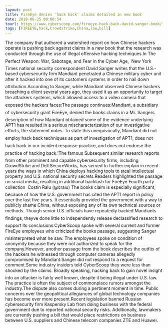 ```yaml
---
layout: post
title: FireEye denies 'hack back' claims detailed in new book
date: 2018-06-25 00:00:54
tourl: https://www.cyberscoop.com/fireeye-hack-back-david-sanger-book/?category_news=technology
tags: [FIREEYE,hack,Crowdstrike,China,law,bill]
---
```

The company that authored a watershed report on how Chinese hackers operate is pushing back against claims in a new book that the research was conducted through the use of illegal offensive hacking techniques.In The Perfect Weapon: War, Sabotage, and Fear in the Cyber Age,  New York Times national security correspondent David Sanger writes that the U.S.-based cybersecurity firm Mandiant penetrated a Chinese military cyber unit after it hacked into one of its customers systems in order to nail down attribution.According to Sanger, while Mandiant observed Chinese hackers breaching a client several years ago, they used it as an opportunity to target the attackers systems, which allowed access to a video camera that exposed the hackers faces:The passage continues:Mandiant, a subsidiary of cybersecurity giant FireEye, denied the books claims in a Mr. Sangers description of how Mandiant obtained some of the evidence underlying APT1 has resulted in a serious mischaracterization of our investigative efforts, the statement notes. To state this unequivocally, Mandiant did not employ hack back techniques as part of investigation of APT1, does not hack back in our incident response practice, and does not endorse the practice of hacking back.'The famous Subsequent similar research reports from other prominent and capable cybersecurity firms, including CrowdStrike and Dell SecureWorks, has served to further explain in recent years the ways in which China deploys hacking tools to steal intellectual property and U.S. national security secrets.Readers highlighted the passage on social media, resulting in additional backlash for FireEye.Fourth party collection  Costin Raiu (@craiu) The books claim is especially significant, because of how the U.S. government has cited the APT1 report in policy over the last five years. It essentially provided the government with a way to publicly shame China, without exposing any of its own technical sources or methods. Though senior U.S. officials have repeatedly backed Mandiants findings, theyve done little to independently release declassified research to support its conclusions.CyberScoop spoke with several current and former FireEye employees who criticized the books passage, suggesting Sanger misinterpreted what he saw. The employees spoke on condition of anonymity because they were not authorized to speak for the company.However, another passage from the book describes the outfits of the hackers he witnessed through computer cameras allegedly compromised by Mandiant:Sanger did not respond to a request for comment.Some industry insiders told CyberScoop they were less than shocked by the claims. Broadly speaking, hacking back to gain novel insight into an attacker is fairly well known, despite it being illegal under U.S. law. The practice is often the subject of commonplace rumors amongst the industry.The dispute also comes during a pertinent moment in time. Public concerns over the geopolitical allegiances of global technology companies has become ever more present.Recent legislation banned Russian cybersecurity firm Kaspersky Lab from doing business with the federal government due to reported national security risks. Additionally, lawmakers are currently pushing a bill that would place restrictions on business between U.S. suppliers and Chinese telecom companies ZTE and Huawei.